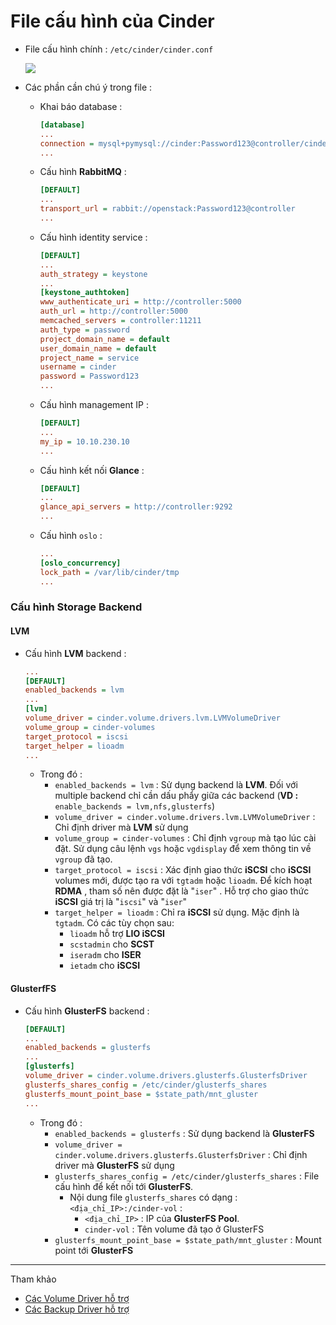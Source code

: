# File cấu hình của Cinder
- File cấu hình chính : `/etc/cinder/cinder.conf`

    <img src=https://i.imgur.com/HLNE8uQ.png>

- Các phần cần chú ý trong file :
    - Khai báo database :
        ```ini
        [database]
        ...
        connection = mysql+pymysql://cinder:Password123@controller/cinder
        ...
        ```
    - Cấu hình **RabbitMQ** :
        ```ini
        [DEFAULT]
        ...
        transport_url = rabbit://openstack:Password123@controller
        ...
        ```
    - Cấu hình identity service :
        ```ini
        [DEFAULT]
        ...
        auth_strategy = keystone
        ...
        [keystone_authtoken]
        www_authenticate_uri = http://controller:5000
        auth_url = http://controller:5000
        memcached_servers = controller:11211
        auth_type = password
        project_domain_name = default
        user_domain_name = default
        project_name = service
        username = cinder
        password = Password123
        ...
        ```
    - Cấu hình management IP :
        ```ini
        [DEFAULT]
        ...
        my_ip = 10.10.230.10
        ...
        ```
    - Cấu hình kết nối **Glance** :
        ```ini
        [DEFAULT]
        ...
        glance_api_servers = http://controller:9292
        ...
        ```
    - Cấu hình `oslo` :
        ```ini
        ...
        [oslo_concurrency]
        lock_path = /var/lib/cinder/tmp
        ...
        ```
### **Cấu hình Storage Backend**
#### **LVM**
- Cấu hình **LVM** backend :
    ```ini
    ...
    [DEFAULT]
    enabled_backends = lvm
    ...
    [lvm]
    volume_driver = cinder.volume.drivers.lvm.LVMVolumeDriver
    volume_group = cinder-volumes
    target_protocol = iscsi
    target_helper = lioadm
    ...
    ```
    - Trong đó :
        - `enabled_backends = lvm` : Sử dụng backend là **LVM**. Đối với multiple backend chỉ cần dấu phẩy giữa các backend (**VD :** `enable_backends = lvm,nfs,glusterfs`)
        - `volume_driver = cinder.volume.drivers.lvm.LVMVolumeDriver` : Chỉ định driver mà **LVM** sử dụng
        - `volume_group = cinder-volumes` : Chỉ định `vgroup` mà tạo lúc cài đặt. Sử dụng câu lệnh `vgs` hoặc `vgdisplay` để xem thông tin về `vgroup` đã tạo.
        - `target_protocol = iscsi` : Xác định giao thức **iSCSI** cho **iSCSI** volumes mới, được tạo ra với `tgtadm` hoặc `lioadm`. Để kích hoạt **RDMA** , tham số nên được đặt là "`iser`" . Hỗ trợ cho giao thức **iSCSI** giá trị là "`iscsi`" và "`iser`"
        - `target_helper = lioadm` : Chỉ ra **iSCSI** sử dụng. Mặc định là `tgtadm`. Có các tùy chọn sau:
            - `lioadm` hỗ trợ **LIO iSCSI**
            - `scstadmin` cho **SCST**
            - `iseradm` cho **ISER**
            - `ietadm` cho **iSCSI**
#### **GlusterfFS**
- Cấu hình **GlusterFS** backend :
    ```ini
    [DEFAULT]
    ...
    enabled_backends = glusterfs
    ...
    [glusterfs]
    volume_driver = cinder.volume.drivers.glusterfs.GlusterfsDriver
    glusterfs_shares_config = /etc/cinder/glusterfs_shares
    glusterfs_mount_point_base = $state_path/mnt_gluster
    ...
    ```
    - Trong đó :
        - `enabled_backends = glusterfs` : Sử dụng backend là **GlusterFS**
        - `volume_driver = cinder.volume.drivers.glusterfs.GlusterfsDriver` : Chỉ định driver mà **GlusterFS** sử dụng
        - `glusterfs_shares_config = /etc/cinder/glusterfs_shares` : File cấu hình để kết nối tới **GlusterFS**.
            - Nội dung file `glusterfs_shares` có dạng : `<địa_chỉ_IP>:/cinder-vol` :
                - `<địa_chỉ_IP>` : IP của **GlusterFS Pool**.
                - `cinder-vol` : Tên volume đã tạo ở GlusterFS
        - `glusterfs_mount_point_base = $state_path/mnt_gluster` : Mount point tới **GlusterFS**
---------------
Tham khảo
- [Các Volume Driver hỗ trợ](https://docs.openstack.org/cinder/train/configuration/block-storage/volume-drivers.html)
- [Các Backup Driver hỗ trợ](https://docs.openstack.org/cinder/train/configuration/block-storage/backup-drivers.html)
